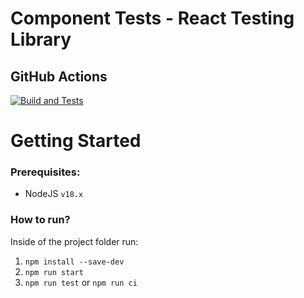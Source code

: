 # Component Tests - React Testing Library

## GitHub Actions

[![Build and Tests](https://github.com/ugioni/component-tests-react/actions/workflows/node.js.yml/badge.svg?branch=master)](https://github.com/ugioni/component-tests-react/actions/workflows/node.js.yml)

# Getting Started

### Prerequisites:
 - NodeJS `v18.x`

### How to run?

Inside of the project folder run:

 1. `npm install --save-dev`
 1. `npm run start`
 1. `npm run test` or `npm run ci`
